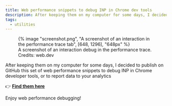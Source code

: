 ```yaml
---
title: Web performance snippets to debug INP in Chrome dev tools
description: After keeping them on my computer for some days, I decided to publish on GitHub this set of web performance snippets to debug INP in Chrome developer tools, or to report data to your analytics.
tags:
  - utilities
---
```


<figure>
	{% image "screenshot.png", "A screenshot of an interaction in the performance trace tab", [648, 1296], "648px" %}
	<figcaption>A screenshot of an interaction debug in the performance trace. Credits: web.dev</figcaption>
</figure>

After keeping them on my computer for some days, I decided to publish on GitHub this set of web performance snippets to debug INP in Chrome developer tools, or to report data to your analytics

👉 **[Find them here](https://github.com/verlok/webperf-snippets)**

Enjoy web performance debugging!